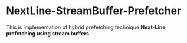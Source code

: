 # NextLine-StreamBuffer-Prefetcher
This is implementation of hybrid prefetching technique **Next-Line prefetching using stream buffers.**
